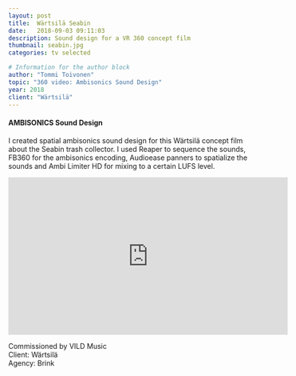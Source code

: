 ```yaml
---
layout: post
title:  Wärtsilä Seabin
date:   2018-09-03 09:11:03
description: Sound design for a VR 360 concept film
thumbnail: seabin.jpg
categories: tv selected

# Information for the author block
author: "Tommi Toivonen"
topic: "360 video: Ambisonics Sound Design"
year: 2018
client: "Wärtsilä"
---
```


#### AMBISONICS Sound Design

I created spatial ambisonics sound design for this Wärtsilä concept film about the Seabin trash collector. I used Reaper to sequence the sounds, FB360 for the ambisonics encoding, Audioease panners to spatialize the sounds and Ambi Limiter HD for mixing to a certain LUFS level. 

<iframe width="560" height="315" src="https://www.youtube.com/embed/mJbsGsqwvtg" frameborder="0" allow="accelerometer; autoplay; encrypted-media; gyroscope; picture-in-picture" allowfullscreen></iframe>

Commissioned by VILD Music  
Client: Wärtsilä   
Agency: Brink

